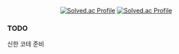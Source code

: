 <div align="center">

  [![Solved.ac Profile](http://mazassumnida.wtf/api/v2/generate_badge?boj=j1min)](https://solved.ac/j1min/)
  [![Solved.ac Profile](http://mazassumnida.wtf/api/v2/generate_badge?boj=j1min2)](https://solved.ac/j1min2/)

</div>

<div>

### TODO

신한 코테 준비

</div>
